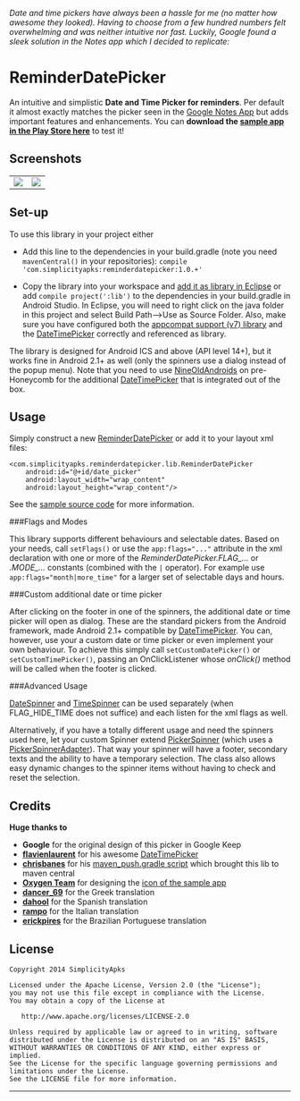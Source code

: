 *Date and time pickers have always been a hassle for me (no matter how awesome they looked). Having 
to choose from a few hundred numbers felt overwhelming and was neither intuitive nor fast. Luckily, 
Google found a sleek solution in the Notes app which I decided to replicate:*

ReminderDatePicker
==================

An intuitive and simplistic **Date and Time Picker for reminders**. Per default it almost exactly 
matches the picker seen in the [Google Notes App](https://play.google.com/store/apps/details?id=com.google.android.keep) 
but adds important features and enhancements. You can **download the [sample app in the Play Store here](https://play.google.com/store/apps/details?id=com.simplicityapks.reminderdatepicker.sample)** to test it!

Screenshots
-----------

<table border="0">
  <colgroup>
    <col width="*">
    <col width="*">
    </colgroup>
  <tr>
    <td align="center"><img src="https://raw.github.com/simplicityapks/ReminderDatePicker/screenshots/screenshot_date.png"></td>
    <td align="center"><img src="https://raw.github.com/simplicityapks/ReminderDatePicker/screenshots/screenshot_time.png"></td>
  </tr>
</table>

Set-up
------

To use this library in your project either

* Add this line to the dependencies in your build.gradle (note you need `mavenCentral()` in your repositories):
`compile 'com.simplicityapks:reminderdatepicker:1.0.+'`

* Copy the library into your workspace and [add it as library in Eclipse](http://developer.android.com/tools/projects/projects-eclipse.html#ReferencingLibraryProject) 
or add `compile project(':lib')` to the dependencies in your build.gradle in Android Studio.
In Eclipse, you will need to right click on the java folder in this project and select Build Path-->Use as Source Folder.
Also, make sure you have configured both the [appcompat support (v7) library](http://developer.android.com/tools/support-library/features.html#v7)
and the [DateTimePicker](https://github.com/flavienlaurent/datetimepicker) correctly and referenced as library.

The library is designed for Android ICS and above (API level 14+), but it works fine in Android 2.1+ 
as well (only the spinners use a dialog instead of the popup menu). Note that you need to use [NineOldAndroids](https://github.com/JakeWharton/NineOldAndroids/)
on pre-Honeycomb for the additional [DateTimePicker](https://github.com/flavienlaurent/datetimepicker) 
that is integrated out of the box.

Usage
-----

Simply construct a new [ReminderDatePicker](/lib/src/main/java/com/simplicityapks/reminderdatepicker/lib/ReminderDatePicker.java) 
or add it to your layout xml files:

    <com.simplicityapks.reminderdatepicker.lib.ReminderDatePicker
        android:id="@+id/date_picker"
        android:layout_width="wrap_content"
        android:layout_height="wrap_content"/>
        
See the [sample source code](https://github.com/SimplicityApks/ReminderDatePicker/tree/master/sample/src/main) for more information.

###Flags and Modes

This library supports different behaviours and selectable dates. Based on your needs, call `setFlags()` 
or use the `app:flags="..."` attribute in the xml declaration with one or more of the 
*ReminderDatePicker.FLAG_...* or *.MODE_...* constants (combined with the `|` operator). For example 
use `app:flags="month|more_time"` for a larger set of selectable days and hours. 

###Custom additional date or time picker

After clicking on the footer in one of the spinners, the additional date or time picker will open as 
dialog. These are the standard pickers from the Android framework, made Android 2.1+ compatible by 
[DateTimePicker](https://github.com/flavienlaurent/datetimepicker). You can, however, use your a custom
date or time picker or even implement your own behaviour. To achieve this simply call `setCustomDatePicker()` 
or `setCustomTimePicker()`, passing an OnClickListener whose *onClick()* method will be called when the 
footer is clicked.

###Advanced Usage

[DateSpinner](/lib/src/main/java/com/simplicityapks/reminderdatepicker/lib/DateSpinner.java) and 
[TimeSpinner](/lib/src/main/java/com/simplicityapks/reminderdatepicker/lib/TimeSpinner.java) can be 
used separately (when FLAG_HIDE_TIME does not suffice) and each listen for the xml flags as well.

Alternatively, if you have a totally different usage and need the spinners used here, let your custom 
Spinner extend [PickerSpinner](/lib/src/main/java/com/simplicityapks/reminderdatepicker/lib/PickerSpinner.java) 
(which uses a [PickerSpinnerAdapter](/lib/src/main/java/com/simplicityapks/reminderdatepicker/lib/PickerSpinnerAdapter.java)).
That way your spinner will have a footer, secondary texts and the ability to have a temporary selection.
The class also allows easy dynamic changes to the spinner items without having to check and reset 
the selection.

Credits
-------

**Huge thanks to**
* **Google** for the original design of this picker in Google Keep
* **[flavienlaurent](https://github.com/flavienlaurent)** for his awesome [DateTimePicker](https://github.com/flavienlaurent/datetimepicker)
* **[chrisbanes](https://github.com/chrisbanes)** for his [maven_push.gradle script](http://chris.banes.me/2013/08/27/pushing-aars-to-maven-central/) which brought this lib to maven central
* **[Oxygen Team](http://www.iconarchive.com/artist/oxygen-icons.org.html)** for designing the [icon of the sample app](http://www.iconarchive.com/show/oxygen-icons-by-oxygen-icons.org/Apps-preferences-system-time-icon.html)
* **[dancer_69](http://forum.xda-developers.com/member.php?u=390873)** for the Greek translation
* **[dahool](https://github.com/dahool)** for the Spanish translation
* **[rampo](https://github.com/rampo)** for the Italian translation
* **[erickpires](https://github.com/erickpires)** for the Brazilian Portuguese translation

License
-------

    Copyright 2014 SimplicityApks

    Licensed under the Apache License, Version 2.0 (the "License");
    you may not use this file except in compliance with the License.
    You may obtain a copy of the License at

       http://www.apache.org/licenses/LICENSE-2.0

    Unless required by applicable law or agreed to in writing, software
    distributed under the License is distributed on an "AS IS" BASIS,
    WITHOUT WARRANTIES OR CONDITIONS OF ANY KIND, either express or implied.
    See the License for the specific language governing permissions and
    limitations under the License.
    See the LICENSE file for more information.
   
---
